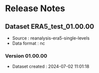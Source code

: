
# Release Notes
## Dataset ERA5_test_01.00.00
* Source : reanalysis-era5-single-levels
* Data format : nc
### Version 01.00.00
* Dataset created : 2024-07-02 11:01:18
